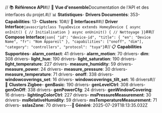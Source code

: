 // 📚 **Référence API**#// 🎯 **Vue d'ensemble**Documentation de l'API et des interfaces du projet.#// 📊 **Statistiques**- **Drivers Documentés**: 353- **Capabilities**: 13- **Clusters**: 10#// 🔧 **Interfaces**##// **Driver Interface**```javascriptclass TuyaDevice extends HomeyDevice { async onInit() { // Initialisation } async onUninit() { // Nettoyage }}```##// **Compose Interface**```json{ "id": "device-id", "title": { "en": "Device Name", "fr": "Nom Appareil" }, "capabilities": ["onoff", "dim"], "category": "controllers", "protocol": "tuya"}```#// 📋 **Capabilities Supportées**- **alarm_contact**: 41 drivers- **alarm_motion**: 70 drivers- **dim**: 308 drivers- **light_hue**: 190 drivers- **light_saturation**: 190 drivers- **light_temperature**: 227 drivers- **measure_humidity**: 59 drivers- **measure_power**: 24 drivers- **measure_pressure**: 30 drivers- **measure_temperature**: 71 drivers- **onoff**: 338 drivers- **windowcoverings_set**: 16 drivers- **windowcoverings_tilt_set**: 16 drivers#// 🔗 **Clusters Zigbee**- **genBasic**: 190 drivers- **genLevelCtrl**: 308 drivers- **genOnOff**: 338 drivers- **genPowerCfg**: 24 drivers- **genWindowCovering**: 16 drivers- **lightingColorCtrl**: 227 drivers- **msPressureMeasurement**: 30 drivers- **msRelativeHumidity**: 59 drivers- **msTemperatureMeasurement**: 71 drivers- **ssIasZone**: 70 drivers---**📅 Généré**: 2025-07-29T18:13:35.032Z